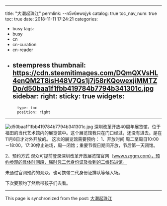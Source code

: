 
---
title: "大潮起珠江"
permlink: --n5v6ewojyk
catalog: true
toc_nav_num: true
toc: true
date: 2018-11-11 17:24:21
categories:
- busy
tags:
- busy
- cn
- cn-curation
- cn-reader
- steempress
thumbnail: https://cdn.steemitimages.com/DQmQXVsHL4enQM2T8isH48V7Qs1j7j58rKQowexjiMMTZDp/d50baa1f1fbb419784b7794b341301c.jpg
sidebar:
    right:
        sticky: true
widgets:
    -
        type: toc
        position: right
---


![d50baa1f1fbb419784b7794b341301c.jpg](https://cdn.steemitimages.com/DQmQXVsHL4enQM2T8isH48V7Qs1j7j58rKQowexjiMMTZDp/d50baa1f1fbb419784b7794b341301c.jpg)
深圳改革开放40周年展览馆，位于福田的当代艺术馆内的展览馆中。这个展览馆我只在门口经过，还没有进去。是在11月8日才对外开放的。
这次的展览馆需要预约：
1、开放时间
周二至周日10:00－18:00，17:30停止进场，周一闭馆；重要节假日期间开放，节后第一天闭馆。

2、预约方式
观众可提前登录深圳改革开放展览馆官网（www.szggm.com），预约参观的具体时间段，届时凭二代身份证及收到的二维码进馆。

未通过官网预约的观众，也可携带二代身份证排队等候入场。

下次要预约了然后带孩子们去看。

- - -

This page is synchronized from the post: [大潮起珠江](https://steemit.com/@cherryzz/--n5v6ewojyk)
